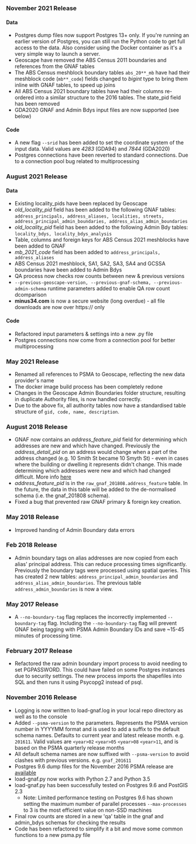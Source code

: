 ### November 2021 Release

#### Data
- Postgres dump files now support Postgres 13+ only. If you're running an earlier version of Postgres, you can still run the Python code to get full access to the data. Also consider using the Docker container as it's a very simple way to launch a server.
- Geoscape have removed the ABS Census 2011 boundaries and references from the GNAF tables
- The ABS Census meshblock boundary tables `abs_20**_mb` have had their meshblock code (`mb**_code`) fields changed to _bigint_ type to bring them inline with GNAF tables, to speed up joins
- All ABS Census 2021 boundary tables have had their columns re-ordered into a similar structure to the 2016 tables. The state_pid field has been removed
- GDA2020 GNAF and Admin Bdys input files are now supported (see below)

#### Code
- A new flag `--srid` has been added to set the coordinate system of the input data. Valid values are _4283_ (GDA94) and _7844_ (GDA2020)
- Postgres connections have been reverted to standard connections. Due to a connection pool bug related to multiprocessing

### August 2021 Release

#### Data
- Existing locality_pids have been replaced by Geoscape
- _old_locality_pid_ field has been added to the following GNAF tables: `address_principals, address_aliases, localities, streets, address_principal_admin_boundaries, address_alias_admin_boundaries`
- _old_locality_pid_ field has been added to the following Admin Bdy tables: `locality_bdys, locality_bdys_analysis`
- Table, columns and foreign keys for ABS Census 2021 meshblocks have been added to GNAF
- _mb_2021_code_ field has been added to `address_principals, address_aliases`
- ABS Census 2021 meshblock, SA1, SA2, SA3, SA4 and GCSSA boundaries have been added to Admin Bdys
- QA process now checks row counts between new & previous versions
- `--previous-geoscape-version, --previous-gnaf-schema, --previous-admin-schema` runtime parameters added to enable QA row count dcomparison
- **minus34.com** is now a secure website (long overdue) - all file downloads are now over https:// only

#### Code
- Refactored input parameters & settings into a new .py file
- Postgres connections now come from a connection pool for better multiprocessing

### May 2021 Release
- Renamed all references to PSMA to Geoscape, reflecting the new data provider's name
- The docker image build process has been completely redone
- Changes in the Geoscape Admin Boundaries folder structure, resulting in duplicate Authority files, is now handled correctly.
- Due to the above fix, all authority tables now have a standardised table structure of `gid, code, name, description`.

### August 2018 Release
- GNAF now contains an *address_feature_pid* field for determining which addresses are new and which have changed. Previously the *address_detail_pid* on an address would change when a part of the address changed (e.g. 10 Smith St became 10 Smyth St) - even in cases where the building or dwelling it represents didn't change. This made determining which addresses were new and which had changed difficult. More info [here](https://www.psma.com.au/blog/blog/product-update-data-model-changes-improve-g-naf-product-scope)
- *address_feature_pid* is in the `raw_gnaf_201808.address_feature` table. In the future, the data in this table will be added to the de-normalised schema (i.e. the gnaf_201808 schema).
- Fixed a bug that prevented raw GNAF primary & foreign key creation.

### May 2018 Release
- Improved handing of Admin Boundary data errors

### Feb 2018 Release
- Admin boundary tags on alias addresses are now copied from each alias' principal address. This can reduce processing times significantly. Previously the boundary tags were processed using spatial queries. This has created 2 new tables: `address_principal_admin_boundaries` and `address_alias_admin_boundaries`. The previous table `address_admin_boundaries` is now a view. 

### May 2017 Release
- A `--no-boundary-tag` flag replaces the incorrectly implemented `--boundary-tag` flag. Including the `--no-boundary-tag` flag will prevent GNAF being tagging with PSMA Admin Boundary IDs and save ~15-45 minutes of processing time.

### February 2017 Release
- Refactored the raw admin boundary import process to avoid needing to set PGPASSWORD. This could have failed on some Postgres instances due to security settings. The new process imports the shapefiles into SQL and then runs it using Psycopg2 instead of psql. 

### November 2016 Release
- Logging is now written to load-gnaf.log in your local repo directory as well as to the console 
- Added `--psma-version` to the parameters. Represents the PSMA version number in YYYYMM format and is used to add a suffix to the default schema names. Defaults to current year and latest release month. e.g. `201611`. Valid values are `<year>02` `<year>05` `<year>08` `<year>11`, and is based on the PSMA quarterly release months 
- All default schema names are now suffixed with `--psma-version` to avoid clashes with previous versions. e.g. `gnaf_201611`
- Postgres 9.6 dump files for the November 2016 PSMA release are [available](https://github.com/minus34/gnaf-loader#option-3---load-pg_dump-files)
- load-gnaf.py now works with Python 2.7 and Python 3.5
- load-gnaf.py has been successfully tested on Postgres 9.6 and PostGIS 2.3
    - Note: Limited performance testing on Postgres 9.6 has shown setting the maximum number of parallel processes `--max-processes` to 3 is the most efficient value on non-SSD machines
- Final row counts are stored in a new 'qa' table in the gnaf and admin_bdys schemas for checking the results
- Code has been refactored to simplify it a bit and move some common functions to a new psma.py file

